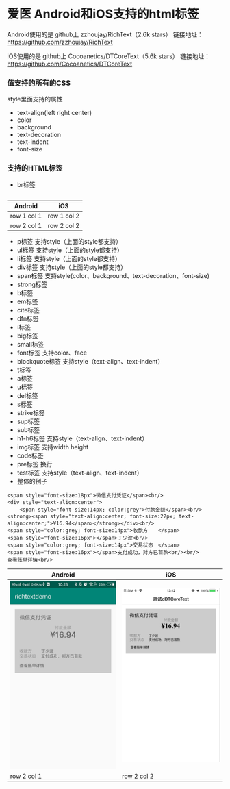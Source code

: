 # 爱医 Android和iOS支持的html标签

Android使用的是 github上 zzhoujay/RichText（2.6k stars）
链接地址：https://github.com/zzhoujay/RichText

iOS使用的是 github上 Cocoanetics/DTCoreText（5.6k stars）
链接地址：https://github.com/Cocoanetics/DTCoreText

### 值支持的所有的CSS
style里面支持的属性
- text-align(left right center)
- color
- background
- text-decoration
- text-indent
- font-size

### 支持的HTML标签

- br标签

```

```

Android | iOS
---|---
row 1 col 1 | row 1 col 2
row 2 col 1 | row 2 col 2



- p标签 支持style（上面的style都支持）
- ul标签 支持style（上面的style都支持）
- li标签 支持style（上面的style都支持）
- div标签 支持style（上面的style都支持）
- span标签 支持style(color、background、text-decoration、font-size)
- strong标签
- b标签
- em标签
- cite标签
- dfn标签
- i标签
- big标签
- small标签
- font标签 支持color、face
- blockquote标签 支持style（text-align、text-indent）
- t标签
- a标签
- u标签
- del标签
- s标签
- strike标签
- sup标签
- sub标签
- h1-h6标签 支持style（text-align、text-indent）
- img标签 支持width height
- code标签
- pre标签 换行
- test标签 支持style（text-align、text-indent）
- 整体的例子

```
<span style="font-size:18px">微信支付凭证</span><br/>
<div style="text-align:center">
    <span style="font-size:14px; color:grey">付款金额</span><br/>
<strong><span style="text-align:center; font-size:22px; text-align:center;">¥16.94</span></strong></div><br/>
<span style="color:grey; font-size:14px">收款方　　</span> 
<span style="font-size:16px"></span>丁少波<br/>
<span style="color:grey; font-size:14px">交易状态　</span> 
<span style="font-size:16px"></span>支付成功，对方已首款<br/><br/>
查看账单详情<br/>
```
Android | iOS
---|---
![image](https://github.com/Wisdozzh/markdown-images/blob/master/Html%20parser/Android/5461545013457_.pic.jpg) | ![image](https://github.com/Wisdozzh/markdown-images/blob/master/Html%20parser/iOS/demo1..png)
row 2 col 1 | row 2 col 2
